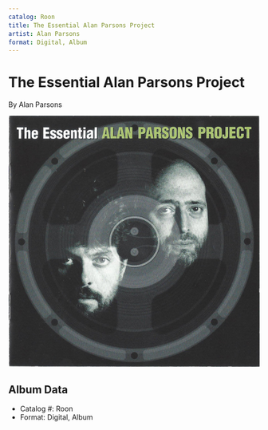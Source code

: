 ```yaml
---
catalog: Roon
title: The Essential Alan Parsons Project
artist: Alan Parsons
format: Digital, Album
---
```


# The Essential Alan Parsons Project

By Alan Parsons

![](../../assets/albumcovers/Alan_Parsons-The_Essential_Alan_Parsons_Project.png)

## Album Data

- Catalog #: Roon
- Format: Digital, Album

